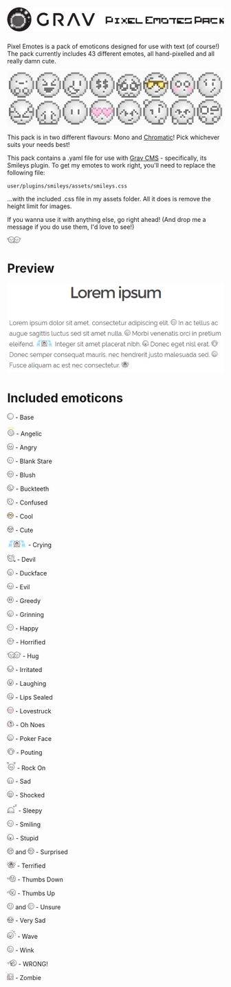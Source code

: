 # ![Grav Smileys Data Pack - Pixel Emotes](assets/logo.png)

Pixel Emotes is a pack of emoticons designed for use with text (of course!)
The pack currently includes 43 different emotes, all hand-pixelled and all really damn cute.

![Pixel Emotes Preview](assets/preview.png)

This pack is in two different flavours: Mono and [Chromatic](https://github.com/Phlum/PixelEmotesChromatic/)! Pick whichever suits your needs best!

This pack contains a .yaml file for use with [Grav CMS](http://getgrav.org) - specifically, its Smileys plugin. To get my emotes to work right, you'll need to replace the following file:

    user/plugins/smileys/assets/smileys.css

...with the included .css file in my assets folder. All it does is remove the height limit for images.

If you wanna use it with anything else, go right ahead! (And drop me a message if you do use them, I'd love to see!)

![Hug](hug.png)

# Preview

![Screenshot](assets/capture.png)

# Included emoticons

![Base](_base.png) - Base

![Angel](angel.png) - Angelic

![Angry](angry.png) - Angry

![Blank Stare](speechless.png) - Blank Stare

![Blush](blushing.png) - Blush

![8B](8B.png) - Buckteeth

![Confused](confused.png) - Confused

![Cool](cool.png) - Cool

![Cute](cute.png) - Cute

![Crying](crying.png) - Crying

![Devil](devil.png) - Devil

![Duckface](kissing.png) - Duckface

![Evil](evil.png) - Evil

![Greed](greedy.png) - Greedy

![Grin](grinning.png) - Grinning

![Happy](happy_smiling.png) - Happy

![Horrified](horrified.png) - Horrified

![Hug](hug.png) - Hug

![Irritated](irritated.png) - Irritated

![Laughing](laughing.png) - Laughing

![Lips Sealed](lips_sealed.png) - Lips Sealed

![Lovestruck](heart.png) - Lovestruck

![La la la](madness.gif) - Oh Noes

![Serious Face](srsface.png) - Poker Face

![Pouting](pouting.png) - Pouting

![Rock On!](rockon.png) - Rock On

![Sad](frowning.png) - Sad

![Shock](gasping.png) - Shocked

![Sleepy](tired.png) - Sleepy

![Smile](smiling.png) - Smiling

![Dummy](stupid.png) - Stupid

![Surprised](surprised.png) and ![Surprised](surprised_2.png) - Surprised

![Terrified](terrified.png) - Terrified

![Thumbs Down](thumbs_down.png) - Thumbs Down

![Thumbs Up](thumbs_up.png) - Thumbs Up

![Unsure](unsure.png) and ![Unsure](unsure_2.png) - Unsure

![Very Sad](verysad.png) - Very Sad

![Wave](wave.png) - Wave

![Wink](winking.png) - Wink

![Wrong](wrong.png) - WRONG!

![Zombie](zombie.gif) - Zombie
